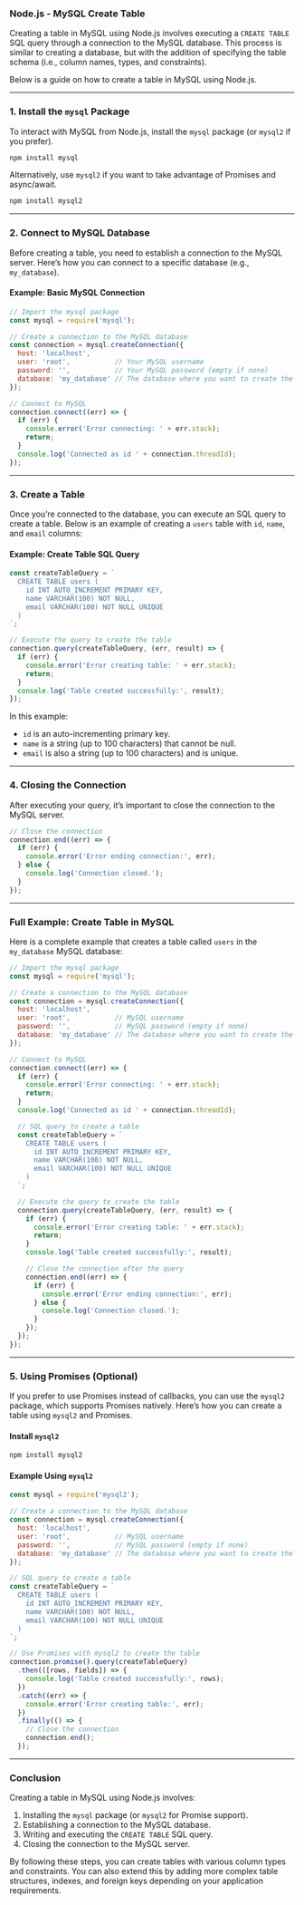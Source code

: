 ### **Node.js - MySQL Create Table**

Creating a table in MySQL using Node.js involves executing a `CREATE TABLE` SQL query through a connection to the MySQL database. This process is similar to creating a database, but with the addition of specifying the table schema (i.e., column names, types, and constraints).

Below is a guide on how to create a table in MySQL using Node.js.

---

### **1. Install the `mysql` Package**

To interact with MySQL from Node.js, install the `mysql` package (or `mysql2` if you prefer).

```bash
npm install mysql
```

Alternatively, use `mysql2` if you want to take advantage of Promises and async/await.

```bash
npm install mysql2
```

---

### **2. Connect to MySQL Database**

Before creating a table, you need to establish a connection to the MySQL server. Here’s how you can connect to a specific database (e.g., `my_database`).

#### **Example: Basic MySQL Connection**

```javascript
// Import the mysql package
const mysql = require('mysql');

// Create a connection to the MySQL database
const connection = mysql.createConnection({
  host: 'localhost',
  user: 'root',           // Your MySQL username
  password: '',           // Your MySQL password (empty if none)
  database: 'my_database' // The database where you want to create the table
});

// Connect to MySQL
connection.connect((err) => {
  if (err) {
    console.error('Error connecting: ' + err.stack);
    return;
  }
  console.log('Connected as id ' + connection.threadId);
});
```

---

### **3. Create a Table**

Once you’re connected to the database, you can execute an SQL query to create a table. Below is an example of creating a `users` table with `id`, `name`, and `email` columns:

#### **Example: Create Table SQL Query**

```javascript
const createTableQuery = `
  CREATE TABLE users (
    id INT AUTO_INCREMENT PRIMARY KEY,
    name VARCHAR(100) NOT NULL,
    email VARCHAR(100) NOT NULL UNIQUE
  )
`;

// Execute the query to create the table
connection.query(createTableQuery, (err, result) => {
  if (err) {
    console.error('Error creating table: ' + err.stack);
    return;
  }
  console.log('Table created successfully:', result);
});
```

In this example:
- `id` is an auto-incrementing primary key.
- `name` is a string (up to 100 characters) that cannot be null.
- `email` is also a string (up to 100 characters) and is unique.

---

### **4. Closing the Connection**

After executing your query, it’s important to close the connection to the MySQL server.

```javascript
// Close the connection
connection.end((err) => {
  if (err) {
    console.error('Error ending connection:', err);
  } else {
    console.log('Connection closed.');
  }
});
```

---

### **Full Example: Create Table in MySQL**

Here is a complete example that creates a table called `users` in the `my_database` MySQL database:

```javascript
// Import the mysql package
const mysql = require('mysql');

// Create a connection to the MySQL database
const connection = mysql.createConnection({
  host: 'localhost',
  user: 'root',           // MySQL username
  password: '',           // MySQL password (empty if none)
  database: 'my_database' // The database where you want to create the table
});

// Connect to MySQL
connection.connect((err) => {
  if (err) {
    console.error('Error connecting: ' + err.stack);
    return;
  }
  console.log('Connected as id ' + connection.threadId);

  // SQL query to create a table
  const createTableQuery = `
    CREATE TABLE users (
      id INT AUTO_INCREMENT PRIMARY KEY,
      name VARCHAR(100) NOT NULL,
      email VARCHAR(100) NOT NULL UNIQUE
    )
  `;

  // Execute the query to create the table
  connection.query(createTableQuery, (err, result) => {
    if (err) {
      console.error('Error creating table: ' + err.stack);
      return;
    }
    console.log('Table created successfully:', result);

    // Close the connection after the query
    connection.end((err) => {
      if (err) {
        console.error('Error ending connection:', err);
      } else {
        console.log('Connection closed.');
      }
    });
  });
});
```

---

### **5. Using Promises (Optional)**

If you prefer to use Promises instead of callbacks, you can use the `mysql2` package, which supports Promises natively. Here’s how you can create a table using `mysql2` and Promises.

#### **Install `mysql2`**

```bash
npm install mysql2
```

#### **Example Using `mysql2`**

```javascript
const mysql = require('mysql2');

// Create a connection to the MySQL database
const connection = mysql.createConnection({
  host: 'localhost',
  user: 'root',           // MySQL username
  password: '',           // MySQL password (empty if none)
  database: 'my_database' // The database where you want to create the table
});

// SQL query to create a table
const createTableQuery = `
  CREATE TABLE users (
    id INT AUTO_INCREMENT PRIMARY KEY,
    name VARCHAR(100) NOT NULL,
    email VARCHAR(100) NOT NULL UNIQUE
  )
`;

// Use Promises with mysql2 to create the table
connection.promise().query(createTableQuery)
  .then(([rows, fields]) => {
    console.log('Table created successfully:', rows);
  })
  .catch((err) => {
    console.error('Error creating table:', err);
  })
  .finally(() => {
    // Close the connection
    connection.end();
  });
```

---

### **Conclusion**

Creating a table in MySQL using Node.js involves:
1. Installing the `mysql` package (or `mysql2` for Promise support).
2. Establishing a connection to the MySQL database.
3. Writing and executing the `CREATE TABLE` SQL query.
4. Closing the connection to the MySQL server.

By following these steps, you can create tables with various column types and constraints. You can also extend this by adding more complex table structures, indexes, and foreign keys depending on your application requirements.
